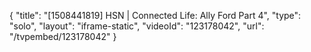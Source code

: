 {
    "title": "[1508441819] HSN | Connected Life: Ally Ford Part 4",
    "type": "solo",
    "layout": "iframe-static",
    "videoId": "123178042",
    "url": "\/tvpembed\/123178042"
}